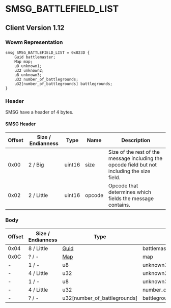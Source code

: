 # SMSG_BATTLEFIELD_LIST
## Client Version 1.12

### Wowm Representation
```rust,ignore
smsg SMSG_BATTLEFIELD_LIST = 0x023D {
    Guid battlemaster;
    Map map;
    u8 unknown1;
    u32 unknown2;
    u8 unknown3;
    u32 number_of_battlegrounds;
    u32[number_of_battlegrounds] battlegrounds;
}
```
### Header
SMSG have a header of 4 bytes.

#### SMSG Header
| Offset | Size / Endianness | Type   | Name   | Description |
| ------ | ----------------- | ------ | ------ | ----------- |
| 0x00   | 2 / Big           | uint16 | size   | Size of the rest of the message including the opcode field but not including the size field.|
| 0x02   | 2 / Little        | uint16 | opcode | Opcode that determines which fields the message contains.|
### Body
| Offset | Size / Endianness | Type | Name | Description |
| ------ | ----------------- | ---- | ---- | ----------- |
| 0x04 | 8 / Little | [Guid](../spec/packed-guid.md) | battlemaster |  |
| 0x0C | ? / - | [Map](map.md) | map |  |
| - | 1 / - | u8 | unknown1 |  |
| - | 4 / Little | u32 | unknown2 |  |
| - | 1 / - | u8 | unknown3 |  |
| - | 4 / Little | u32 | number_of_battlegrounds |  |
| - | ? / - | u32[number_of_battlegrounds] | battlegrounds |  |
